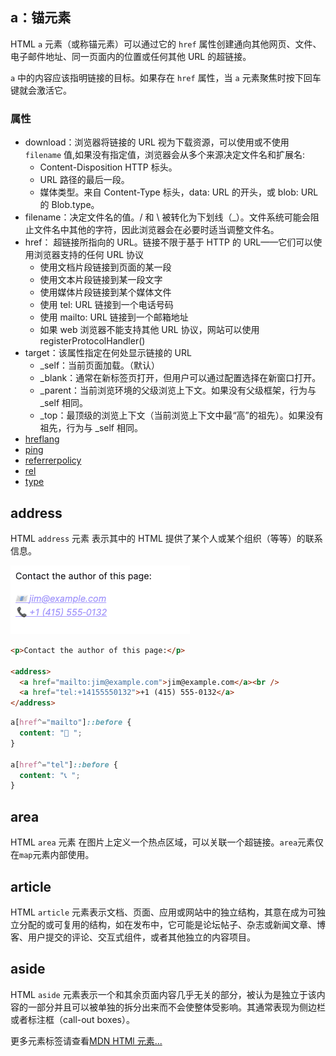 ## a：锚元素

HTML `a` 元素（或称锚元素）可以通过它的 `href` 属性创建通向其他网页、文件、电子邮件地址、同一页面内的位置或任何其他 URL 的超链接。

`a` 中的内容应该指明链接的目标。如果存在 `href` 属性，当 `a` 元素聚焦时按下回车键就会激活它。

### 属性

- download：浏览器将链接的 URL 视为下载资源，可以使用或不使用 `filename` 值,如果没有指定值，浏览器会从多个来源决定文件名和扩展名:
  - Content-Disposition HTTP 标头。
  - URL 路径的最后一段。
  - 媒体类型。来自 Content-Type 标头，data: URL 的开头，或 blob: URL 的 Blob.type。
- filename：决定文件名的值。/ 和 \ 被转化为下划线（\_）。文件系统可能会阻止文件名中其他的字符，因此浏览器会在必要时适当调整文件名。
- href： 超链接所指向的 URL。链接不限于基于 HTTP 的 URL——它们可以使用浏览器支持的任何 URL 协议
  - 使用文档片段链接到页面的某一段
  - 使用文本片段链接到某一段文字
  - 使用媒体片段链接到某个媒体文件
  - 使用 tel: URL 链接到一个电话号码
  - 使用 mailto: URL 链接到一个邮箱地址
  - 如果 web 浏览器不能支持其他 URL 协议，网站可以使用 registerProtocolHandler()
- target：该属性指定在何处显示链接的 URL
  - \_self：当前页面加载。（默认）
  - \_blank：通常在新标签页打开，但用户可以通过配置选择在新窗口打开。
  - \_parent：当前浏览环境的父级浏览上下文。如果没有父级框架，行为与 \_self 相同。
  - \_top：最顶级的浏览上下文（当前浏览上下文中最“高”的祖先）。如果没有祖先，行为与 \_self 相同。
- [hreflang](https://developer.mozilla.org/zh-CN/docs/Web/HTML/Element/a#hreflang)
- [ping](https://developer.mozilla.org/zh-CN/docs/Web/HTML/Element/a#ping)
- [referrerpolicy](https://developer.mozilla.org/zh-CN/docs/Web/HTML/Element/a#referrerpolicy)
- [rel](https://developer.mozilla.org/zh-CN/docs/Web/HTML/Element/a#rel)
- [type](https://developer.mozilla.org/zh-CN/docs/Web/HTML/Element/a#type)

## address

HTML `address` 元素 表示其中的 HTML 提供了某个人或某个组织（等等）的联系信息。

![alt text](image-1.png)

```html
<p>Contact the author of this page:</p>

<address>
  <a href="mailto:jim@example.com">jim@example.com</a><br />
  <a href="tel:+14155550132">+1 (415) 555‑0132</a>
</address>
```

```css
a[href^="mailto"]::before {
  content: "📧 ";
}

a[href^="tel"]::before {
  content: "📞 ";
}
```

## area

HTML `area` 元素 在图片上定义一个热点区域，可以关联一个超链接。`area`元素仅在`map`元素内部使用。

## article

HTML `article` 元素表示文档、页面、应用或网站中的独立结构，其意在成为可独立分配的或可复用的结构，如在发布中，它可能是论坛帖子、杂志或新闻文章、博客、用户提交的评论、交互式组件，或者其他独立的内容项目。

## aside

HTML `aside` 元素表示一个和其余页面内容几乎无关的部分，被认为是独立于该内容的一部分并且可以被单独的拆分出来而不会使整体受影响。其通常表现为侧边栏或者标注框（call-out boxes）。

更多元素标签请查看[MDN HTMl 元素...](https://developer.mozilla.org/zh-CN/docs/Web/HTML/Element/audio)
